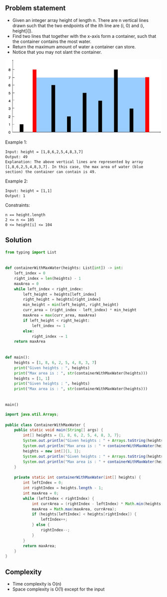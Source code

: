 ## Problem statement

- Given an integer array height of length n. There are n vertical lines drawn such that the two endpoints of the ith line are (i, 0) and (i, height[i]).
- Find two lines that together with the x-axis form a container, such that the container contains the most water.
- Return the maximum amount of water a container can store.
- Notice that you may not slant the container.

 ![Container with water](./container.jpg)

Example 1:
```
Input: height = [1,8,6,2,5,4,8,3,7]
Output: 49
Explanation: The above vertical lines are represented by array [1,8,6,2,5,4,8,3,7]. In this case, the max area of water (blue section) the container can contain is 49.
```
Example 2:
```
Input: height = [1,1]
Output: 1
```
Constraints:
```
n == height.length
2 <= n <= 105
0 <= height[i] <= 104
```

## Solution
```python
from typing import List


def containerWithMaxWater(heights: List[int]) -> int:
    left_index = 0
    right_index = len(heights) - 1
    maxArea = 0
    while left_index < right_index:
        left_height = heights[left_index]
        right_height = heights[right_index]
        min_height = min(left_height, right_height)
        curr_area = (right_index - left_index) * min_height
        maxArea = max(curr_area, maxArea)
        if left_height < right_height:
            left_index += 1
        else:
            right_index -= 1
    return maxArea


def main():
    heights = [1, 8, 6, 2, 5, 4, 8, 3, 7]
    print("Given heights : ", heights)
    print("Max area is : ", str(containerWithMaxWater(heights)))
    heights = [1, 1]
    print("Given heights : ", heights)
    print("Max area is : ", str(containerWithMaxWater(heights)))


main()
```
```java
import java.util.Arrays;

public class ContainerWithMaxWater {
    public static void main(String[] args) {
        int[] heights = {1, 8, 6, 2, 5, 4, 8, 3, 7};
        System.out.println("Given heights : " + Arrays.toString(heights));
        System.out.println("Max area is : " + containerWithMaxWater(heights));
        heights = new int[]{1, 1};
        System.out.println("Given heights : " + Arrays.toString(heights));
        System.out.println("Max area is : " + containerWithMaxWater(heights));
    }

    private static int containerWithMaxWater(int[] heights) {
        int leftIndex = 0;
        int rightIndex = heights.length - 1;
        int maxArea = 0;
        while (leftIndex < rightIndex) {
            int currArea = (rightIndex - leftIndex) * Math.min(heights[leftIndex], heights[rightIndex]);
            maxArea = Math.max(maxArea, currArea);
            if (heights[leftIndex] < heights[rightIndex]) {
                leftIndex++;
            } else {
                rightIndex--;
            }
        }
        return maxArea;
    }
}
```

## Complexity
- Time complexity is O(n)
- Space complexity is O(1) except for the input